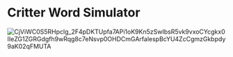 # Critter Word Simulator

![CjViWC0S5RHpclg_2F4pDKTUpfa7APi1oK9Kn5zSwIbsR5vk9vxoCYcgkx0IIeZG1ZGRGdgfh9wRqg8c7eNsvp0OHDCmGArfalespBcYU4ZcCgmzGkbpdy9aK02qFMUTA](https://user-images.githubusercontent.com/22242257/192172648-177a8d67-a027-4212-baf9-1811260b7f9b.jpg)


